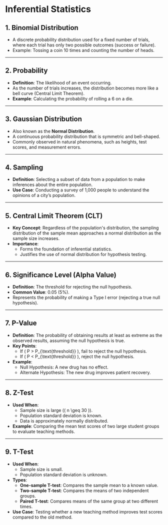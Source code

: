 # Inferential Statistics

## 1. Binomial Distribution
- A discrete probability distribution used for a fixed number of trials, where each trial has only two possible outcomes (success or failure).
- Example: Tossing a coin 10 times and counting the number of heads.

---

## 2. Probability
- **Definition**: The likelihood of an event occurring.
- As the number of trials increases, the distribution becomes more like a bell curve (Central Limit Theorem).
- **Example**: Calculating the probability of rolling a 6 on a die.

---

## 3. Gaussian Distribution
- Also known as the **Normal Distribution**.
- A continuous probability distribution that is symmetric and bell-shaped.
- Commonly observed in natural phenomena, such as heights, test scores, and measurement errors.

---

## 4. Sampling
- **Definition**: Selecting a subset of data from a population to make inferences about the entire population.
- **Use Case**: Conducting a survey of 1,000 people to understand the opinions of a city’s population.

---

## 5. Central Limit Theorem (CLT)
- **Key Concept**: Regardless of the population's distribution, the sampling distribution of the sample mean approaches a normal distribution as the sample size increases.
- **Importance**:
  - Forms the foundation of inferential statistics.
  - Justifies the use of normal distribution for hypothesis testing.

---

## 6. Significance Level (Alpha Value)
- **Definition**: The threshold for rejecting the null hypothesis.
- **Common Value**: 0.05 (5%).
- Represents the probability of making a Type I error (rejecting a true null hypothesis).

---

## 7. P-Value
- **Definition**: The probability of obtaining results at least as extreme as the observed results, assuming the null hypothesis is true.
- **Key Points**:
  - If \( P > P_{\text{threshold}} \), fail to reject the null hypothesis.
  - If \( P < P_{\text{threshold}} \), reject the null hypothesis.
- **Example**:
  - Null Hypothesis: A new drug has no effect.
  - Alternate Hypothesis: The new drug improves patient recovery.

---

## 8. Z-Test
- **Used When**:
  - Sample size is large (\( n \geq 30 \)).
  - Population standard deviation is known.
  - Data is approximately normally distributed.
- **Example**: Comparing the mean test scores of two large student groups to evaluate teaching methods.

---

## 9. T-Test
- **Used When**:
  - Sample size is small.
  - Population standard deviation is unknown.
- **Types**:
  - **One-sample T-test**: Compares the sample mean to a known value.
  - **Two-sample T-test**: Compares the means of two independent groups.
  - **Paired T-test**: Compares means of the same group at two different times.
- **Use Case**: Testing whether a new teaching method improves test scores compared to the old method.

